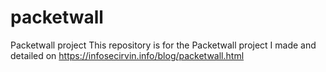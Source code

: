 # packetwall
Packetwall project
This repository is for the Packetwall project I made and detailed on https://infosecirvin.info/blog/packetwall.html
